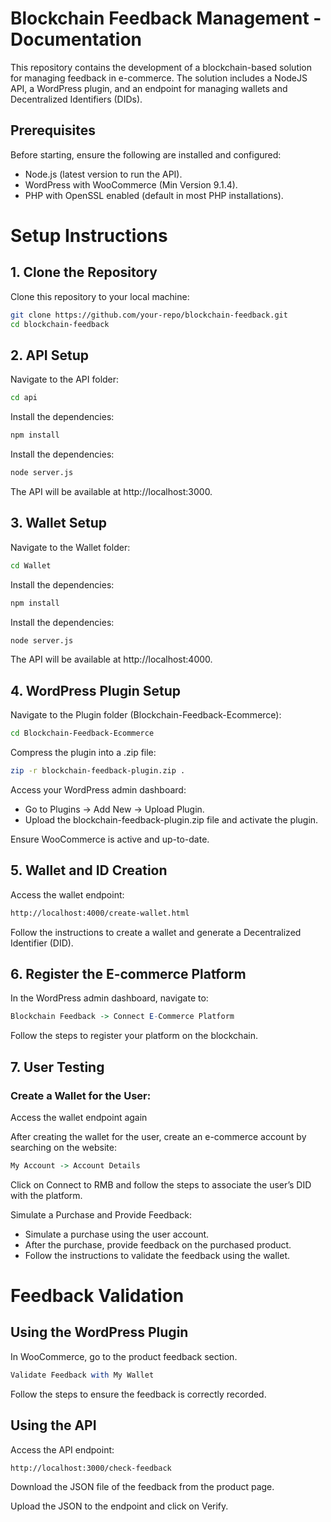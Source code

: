 # Blockchain Feedback Management - Documentation

This repository contains the development of a blockchain-based solution for managing feedback in e-commerce. The solution includes a NodeJS API, a WordPress plugin, and an endpoint for managing wallets and Decentralized Identifiers (DIDs).

## Prerequisites

Before starting, ensure the following are installed and configured:

- Node.js (latest version to run the API).
- WordPress with WooCommerce (Min Version 9.1.4).
- PHP with OpenSSL enabled (default in most PHP installations).

# Setup Instructions

## 1. Clone the Repository

Clone this repository to your local machine:

```bash
git clone https://github.com/your-repo/blockchain-feedback.git
cd blockchain-feedback
```

## 2. API Setup

Navigate to the API folder:

```bash
cd api
```

Install the dependencies:

```bash
npm install
```

Install the dependencies:

```bash
node server.js
```

The API will be available at http://localhost:3000.

## 3. Wallet Setup

Navigate to the Wallet folder:

```bash
cd Wallet
```

Install the dependencies:

```bash
npm install
```

Install the dependencies:

```bash
node server.js
```

The API will be available at http://localhost:4000.

## 4. WordPress Plugin Setup

Navigate to the Plugin folder (Blockchain-Feedback-Ecommerce):

```bash
cd Blockchain-Feedback-Ecommerce
```

Compress the plugin into a .zip file:

```bash
zip -r blockchain-feedback-plugin.zip .
```

Access your WordPress admin dashboard:

- Go to Plugins -> Add New -> Upload Plugin.
- Upload the blockchain-feedback-plugin.zip file and activate the plugin.

Ensure WooCommerce is active and up-to-date.

## 5. Wallet and ID Creation

Access the wallet endpoint:

```bash
http://localhost:4000/create-wallet.html
```

Follow the instructions to create a wallet and generate a Decentralized Identifier (DID).

## 6. Register the E-commerce Platform

In the WordPress admin dashboard, navigate to:

```mathematica
Blockchain Feedback -> Connect E-Commerce Platform
```

Follow the steps to register your platform on the blockchain.

## 7. User Testing

### Create a Wallet for the User:

Access the wallet endpoint again

After creating the wallet for the user, create an e-commerce account by searching on the website:

```mathematica
My Account -> Account Details
```

Click on Connect to RMB and follow the steps to associate the user’s DID with the platform.

Simulate a Purchase and Provide Feedback:

- Simulate a purchase using the user account.
- After the purchase, provide feedback on the purchased product.
- Follow the instructions to validate the feedback using the wallet.

# Feedback Validation

## Using the WordPress Plugin

In WooCommerce, go to the product feedback section.

```mathematica
Validate Feedback with My Wallet
```

Follow the steps to ensure the feedback is correctly recorded.

## Using the API

Access the API endpoint:

```bash
http://localhost:3000/check-feedback
```

Download the JSON file of the feedback from the product page.

Upload the JSON to the endpoint and click on Verify.
